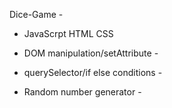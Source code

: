 Dice-Game -


- JavaScrpt HTML CSS 
  
- DOM manipulation/setAttribute -
  
- querySelector/if else conditions -
  
- Random number generator -



